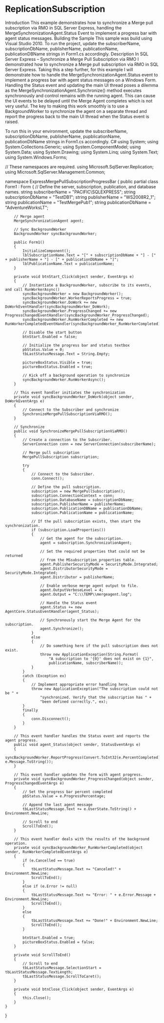 # ReplicationSubscription
Introduction
This example demonstrates how to synchronize a Merge pull subscription via RMO in SQL Server Express, handling the MergeSynchronizationAgent.Status Event to implement a progress bar with agent status messages.
Building the Sample
This sample was build using Visual Studio 2010.
To run the project, update the subscriberName, subscriptionDbName, publisherName, publicationName, publicationDBName strings in Form1.cs accordingly.
Description
 In SQL Server Express – Synchronize a Merge Pull Subscription via RMO I demonstrated how to synchronize a Merge pull subscription via RMO in SQL Server Express.  Taking this a step further, for this example I will demonstrate how to handle the MergeSynchronizationAgent.Status event to implement a progress bar with agent status messages on a Windows Form.  Handling the Status event and updating the main UI thread poses a dilemma as the MergeSynchronizationAgent.Synchronize() method executes synchronously and control remains with the running agent.  This can cause the UI events to be delayed until the Merge Agent completes which is not very useful.  The key to making this work smoothly is to use a BackgroundWorker to synchronize the agent on a separate thread and report the progress back to the main UI thread when the Status event is raised.

To run this in your environment, update the subscriberName, subscriptionDbName, publisherName, pupblicationName, publicationDbName strings in Form1.cs accordingly.
C#
using System;
using System.Collections.Generic;
using System.ComponentModel;
using System.Data;
using System.Drawing;
using System.Linq;
using System.Text;
using System.Windows.Forms;

// These namespaces are required.
using Microsoft.SqlServer.Replication;
using Microsoft.SqlServer.Management.Common;

namespace ExpressMergePullSubscriptionProgressBar
{
    public partial class Form1 : Form
    {
        // Define the server, subscription, publication, and database names.
        string subscriberName = "PACIFIC\\SQLEXPRESS";
        string subscriptionDbName = "TestDB1";
        string publisherName = "WS2008R2_1";
        string publicationName = "TestMergePub1";
        string publicationDbName = "AdventureWorksLT";

        // Merge agent
        MergeSynchronizationAgent agent;

        // Sync BackgroundWorker
        BackgroundWorker syncBackgroundWorker;

        public Form1()
        {
            InitializeComponent();
            lblSubscriptionName.Text = "[" + subscriptionDbName + "] - [" + publisherName + "] - [" + publicationDbName + "]";
            lblPublicationName.Text = publicationName;
        }

        private void btnStart_Click(object sender, EventArgs e)
        {
            // Instantiate a BackgroundWorker, subscribe to its events, and call RunWorkerAsync()
            syncBackgroundWorker = new BackgroundWorker();
            syncBackgroundWorker.WorkerReportsProgress = true;
            syncBackgroundWorker.DoWork += new DoWorkEventHandler(syncBackgroundWorker_DoWork);
            syncBackgroundWorker.ProgressChanged += new ProgressChangedEventHandler(syncBackgroundWorker_ProgressChanged);
            syncBackgroundWorker.RunWorkerCompleted += new RunWorkerCompletedEventHandler(syncBackgroundWorker_RunWorkerCompleted);

            // Disable the start button
            btnStart.Enabled = false;

            // Initialize the progress bar and status textbox
            pbStatus.Value = 0;
            tbLastStatusMessage.Text = String.Empty;

            pictureBoxStatus.Visible = true;
            pictureBoxStatus.Enabled = true;

            // Kick off a background operation to synchronize
            syncBackgroundWorker.RunWorkerAsync();
        }

        // This event handler initiates the synchronization
        private void syncBackgroundWorker_DoWork(object sender, DoWorkEventArgs e)
        {
            // Connect to the Subscriber and synchronize
            SynchronizeMergePullSubscriptionViaRMO();
        }

        // Synchronize
        public void SynchronizeMergePullSubscriptionViaRMO()
        {
            // Create a connection to the Subscriber.
            ServerConnection conn = new ServerConnection(subscriberName);

            // Merge pull subscription
            MergePullSubscription subscription;

            try
            {
                // Connect to the Subscriber.
                conn.Connect();

                // Define the pull subscription.
                subscription = new MergePullSubscription();
                subscription.ConnectionContext = conn;
                subscription.DatabaseName = subscriptionDbName;
                subscription.PublisherName = publisherName;
                subscription.PublicationDBName = publicationDbName;
                subscription.PublicationName = publicationName;

                // If the pull subscription exists, then start the synchronization.
                if (subscription.LoadProperties())
                {
                    // Get the agent for the subscription.
                    agent = subscription.SynchronizationAgent;

                    // Set the required properties that could not be returned
                    // from the MSsubscription_properties table.
                    agent.PublisherSecurityMode = SecurityMode.Integrated;
                    agent.DistributorSecurityMode = SecurityMode.Integrated;
                    agent.Distributor = publisherName;

                    // Enable verbose merge agent output to file.
                    agent.OutputVerboseLevel = 4;
                    agent.Output = "C:\\TEMP\\mergeagent.log";

                    // Handle the Status event
                    agent.Status += new AgentCore.StatusEventHandler(agent_Status);

                    // Synchronously start the Merge Agent for the subscription.
                    agent.Synchronize();
                }
                else
                {
                    // Do something here if the pull subscription does not exist.
                    throw new ApplicationException(String.Format(
                        "A subscription to '{0}' does not exist on {1}",
                        publicationName, subscriberName));
                }
            }
            catch (Exception ex)
            {
                // Implement appropriate error handling here.
                throw new ApplicationException("The subscription could not be " +
                    "synchronized. Verify that the subscription has " +
                    "been defined correctly.", ex);
            }
            finally
            {
                conn.Disconnect();
            }
        }

        // This event handler handles the Status event and reports the agent progress.
        public void agent_Status(object sender, StatusEventArgs e)
        {
            syncBackgroundWorker.ReportProgress(Convert.ToInt32(e.PercentCompleted), e.Message.ToString());
        }

        // This event handler updates the form with agent progress.
        private void syncBackgroundWorker_ProgressChanged(object sender, ProgressChangedEventArgs e)
        {
            // Set the progress bar percent completed
            pbStatus.Value = e.ProgressPercentage;

            // Append the last agent message
            tbLastStatusMessage.Text += e.UserState.ToString() + Environment.NewLine;

            // Scroll to end
            ScrollToEnd();
        }

        // This event handler deals with the results of the background operation.
        private void syncBackgroundWorker_RunWorkerCompleted(object sender, RunWorkerCompletedEventArgs e)
        {
            if (e.Cancelled == true)
            {
                tbLastStatusMessage.Text += "Canceled!" + Environment.NewLine;
                ScrollToEnd();
            }
            else if (e.Error != null)
            {
                tbLastStatusMessage.Text += "Error: " + e.Error.Message + Environment.NewLine;
                ScrollToEnd();
            }
            else
            {
                tbLastStatusMessage.Text += "Done!" + Environment.NewLine;
                ScrollToEnd();
            }

            btnStart.Enabled = true;
            pictureBoxStatus.Enabled = false;
        }

        private void ScrollToEnd()
        {
            // Scroll to end
            tbLastStatusMessage.SelectionStart = tbLastStatusMessage.TextLength;
            tbLastStatusMessage.ScrollToCaret();
        }

        private void btnClose_Click(object sender, EventArgs e)
        {
            this.Close();
        }
    }
}
